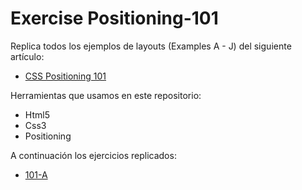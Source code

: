 # Exercise Positioning-101

Replica todos los ejemplos de layouts (Examples A - J) del siguiente artículo: 
* [CSS Positioning 101](https://alistapart.com/article/css-positioning-101)



Herramientas que usamos en este repositorio:

 * Html5
 * Css3
 * Positioning

A continuación los ejercicios replicados:

 * [101-A](C:/Users/esthefany/Documents/Positioning%20101/101-A/index.html)
